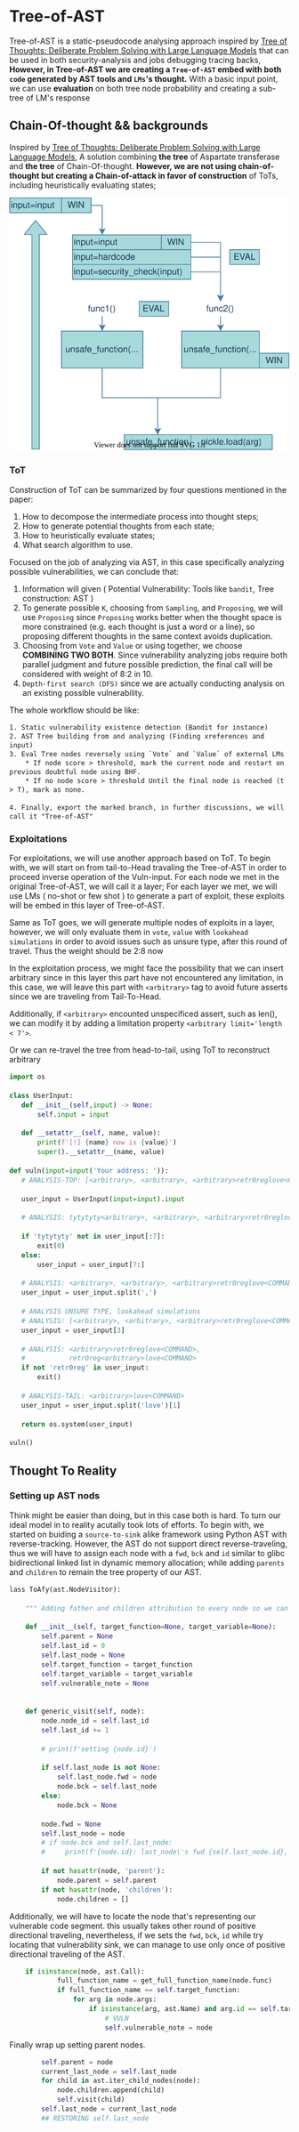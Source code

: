 # Tree-of-AST
Tree-of-AST is a static-pseudocode analysing approach inspired by
[Tree of Thoughts: Deliberate Problem Solving with Large Language Models](https://arxiv.org/abs/2305.10601) that can be used in both security-analysis and jobs debugging tracing backs, **However, in Tree-of-AST we are creating a `Tree-of-AST` embed with both `code` generated by AST tools and `LMs`'s thought.** With a basic input point, we can use **evaluation** on both tree node probability and creating a sub-tree of LM's response

## Chain-Of-thought && backgrounds
Inspired by [Tree of Thoughts: Deliberate Problem Solving with Large Language Models](https://arxiv.org/abs/2305.10601), A solution combining **the tree** of Aspartate transferase and **the tree** of Chain-Of-thought. **However, we are not using chain-of-thought but creating a Chain-of-attack in favor of construction** of ToTs, including heuristically evaluating states;


![AUTOGDB](imgs/MindMap.svg)


### ToT
Construction of ToT can be summarized by four questions mentioned in the paper:
1. How to decompose the intermediate process into thought steps;
2. How to generate potential thoughts from each state; 
3. How to heuristically evaluate states; 
4. What search algorithm to use.

Focused on the job of analyzing via AST, in this case specifically analyzing possible vulnerabilities, we can conclude that:

1. Information will given ( Potential Vulnerability: Tools like `bandit`, Tree construction: AST )
2. To generate possible `K`, choosing from `Sampling`, and `Proposing`, we will use `Proposing` since `Proposing` works better when the thought space is more constrained (e.g. each thought is just a word or a line), so proposing different thoughts in the same context avoids duplication.
3. Choosing from `Vote` and `Value` or using together, we choose **COMBINING TWO BOTH**. Since vulnerability analyzing jobs require both parallel judgment and future possible prediction, the final call will be considered with weight of 8:2 in 10.
4. `Depth-first search (DFS)` since we are actually conducting analysis on an existing possible vulnerability.

The whole workflow should be like:
```
1. Static vulnerability existence detection (Bandit for instance)
2. AST Tree building from and analyzing (Finding xreferences and input)
3. Eval Tree nodes reversely using `Vote` and `Value` of external LMs
    * If node score > threshold, mark the current node and restart on previous doubtful node using BHF.
    * If no node score > threshold Until the final node is reached (t > T), mark as none.

4. Finally, export the marked branch, in further discussions, we will call it "Tree-of-AST"
```
### Exploitations
For exploitations, we will use another approach based on ToT. To begin with, we will start on from tail-to-Head travaling the Tree-of-AST in order to proceed inverse operation of the Vuln-input. For each node we met in the original Tree-of-AST, we will call it a layer; For each layer we met, we will use LMs ( no-shot or few shot ) to generate a part of exploit, these exploits will be embed in this layer of Tree-of-AST.

Same as ToT goes, we will generate multiple nodes of exploits in a layer, however, we will only evaluate them in `vote`, `value` with `lookahead simulations` in order to avoid issues such as unsure type, after this round of travel. Thus the weight should be 2:8 now

In the exploitation process, we might face the possibility that we can insert arbitrary since in this layer this part have not encountered any limitation, in this case, we will leave this part with `<arbitrary>` tag to avoid future asserts since we are traveling from Tail-To-Head.

Additionally, if `<arbitrary>` encounted unspecificed assert, such as len(), we can modify it by adding a limitation property `<arbitrary limit='length < 7'>`. 

Or we can re-travel the tree from head-to-tail, using ToT to reconstruct arbitrary





 ```python
import os

class UserInput:
    def __init__(self,input) -> None:
        self.input = input
        
    def __setattr__(self, name, value):
        print(f'[!] {name} now is {value}')
        super().__setattr__(name, value)

def vuln(input=input('Your address: ')):
    # ANALYSIS-TOP: [<arbitrary>, <arbitrary>, <arbitrary>retr0reglove<COMMAND>]

    user_input = UserInput(input=input).input

    # ANALYSIS: tytytyty<arbitrary>, <arbitrary>, <arbitrary>retr0reglove<COMMAND>

    if 'tytytyty' not in user_input[:7]:
        exit(0)
    else:
        user_input = user_input[7:]

    # ANALYSIS: <arbitrary>, <arbitrary>, <arbitrary>retr0reglove<COMMAND>
    user_input = user_input.split(',')

    # ANALYSIS UNSURE TYPE, lookahead simulations
    # ANALYSIS: [<arbitrary>, <arbitrary>, <arbitrary>retr0reglove<COMMAND>]
    user_input = user_input[3]
    
    # ANALYSIS: <arbitrary>retr0reglove<COMMAND>,
    #           retr0reg<arbitrary>love<COMMAND>
    if not 'retr0reg' in user_input:
        exit()

    # ANALYSIS-TAIL: <arbitrary>love<COMMAND>
    user_input = user_input.split('love')[1] 
    
    return os.system(user_input)

vuln()

```

## Thought To Reality
### Setting up AST nods
Think might be easier than doing, but in this case both is hard. To turn our ideal model in to reality acutally took lots of efforts. To begin with, we started on buiding a `source-to-sink` alike framework using Python AST with reverse-tracking. However, the AST do not support direct reverse-traveling, thus we will have to assign each node with a `fwd`, `bck` and `id` similar to glibc bidirectional linked list in dynamic memory allocation; while adding `parents` and `children` to remain the tree property of our AST.

```python
lass ToAfy(ast.NodeVisitor):
    
    """ Adding father and children attribution to every node so we can reverse travel the AST """
    
    def __init__(self, target_function=None, target_variable=None):
        self.parent = None
        self.last_id = 0
        self.last_node = None
        self.target_function = target_function
        self.target_variable = target_variable
        self.vulnerable_note = None

        
    def generic_visit(self, node):
        node.node_id = self.last_id
        self.last_id += 1

        # print(f'setting {node.id}')
        
        if self.last_node is not None:
            self.last_node.fwd = node
            node.bck = self.last_node
        else:
            node.bck = None
            
        node.fwd = None
        self.last_node = node
        # if node.bck and self.last_node:
        #     print(f'{node.id}: last_node\'s fwd {self.last_node.id}, note\'s bck {node.bck.id}')
        
        if not hasattr(node, 'parent'):
            node.parent = self.parent
        if not hasattr(node, 'children'):
            node.children = []
```

Additionally, we will have to locate the node that's representing our vulnerable code segment. this usually takes other round of positive directional traveling, nevertheless,  if we sets the `fwd`, `bck`, `id` while try locating that vulnerability sink, we can manage to use only once of positive directional traveling of the AST.

```python
    if isinstance(node, ast.Call):
            full_function_name = get_full_function_name(node.func)
            if full_function_name == self.target_function:
                for arg in node.args:
                    if isinstance(arg, ast.Name) and arg.id == self.target_variable:
                        # VULN
                        self.vulnerable_note = node
```
Finally wrap up setting parent nodes.
```python
        self.parent = node
        current_last_node = self.last_node
        for child in ast.iter_child_nodes(node):
            node.children.append(child)
            self.visit(child)
        self.last_node = current_last_node 
        ## RESTORING self.last_node
```